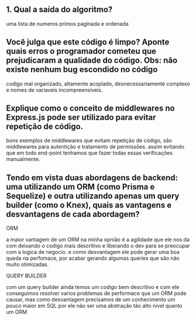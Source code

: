 ## 1. Qual a saída do algoritmo?

uma lista de numeros primos paginada e ordenada

## Você julga que este código é limpo? Aponte quais erros o programador cometeu que prejudicaram a qualidade do código. Obs: não existe nenhum bug escondido no código

codigo mal organizado, altamente acoplado, desnecessariamente complexo e nomes de variaveis incompreensíveis.

## Explique como o conceito de middlewares no Express.js pode ser utilizado para evitar repetição de código.

bons exemplos de middlewares que evitam repetição de código, são middlewares para autentição e tratamento de permissões. assim evitando que em todo end-point tenhamos que fazer todas essas verificações manualmente.

## Tendo em vista duas abordagens de backend: uma utilizando um ORM (como Prisma e Sequelize) e outra utilizando apenas um query builder (como o Knex), quais as vantagens e desvantagens de cada abordagem?

ORM

a maior vantagem de um ORM na minha opnião é a agilidade que ele nos da com deixando o codigo mais descritivo e liberando o dev para se preocupar com a logica de negocio. e como desvantagem ele pode gerar uma boa queda na perfomace, por acabar gerando algumas queries que são não muito otimizadas.

QUERY BUILDER

com um query builder ainda temos um codigo bem descritivo e com ele conseguimos resolver varios problemas de performace que um ORM pode causar, mas como desvantagem precisamos de um conhecimento um pouco maior em SQL por ele não ser uma abstração tão alto nivel quanto um ORM